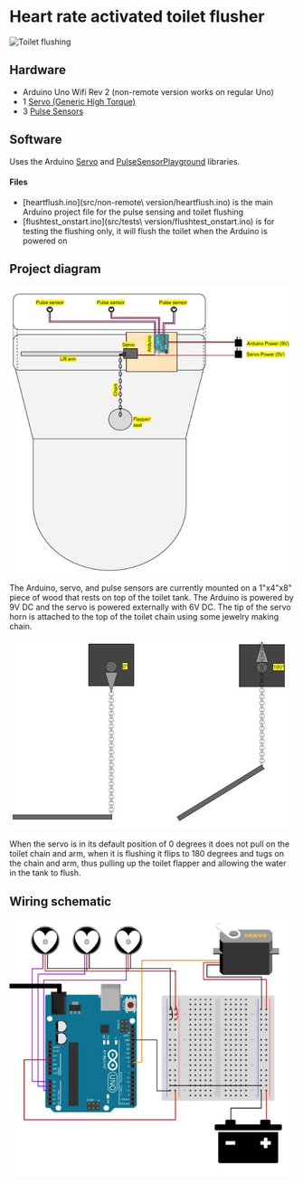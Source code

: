 # Heart rate activated toilet flusher
![Toilet flushing](./img/flush.gif)  

## Hardware  

* Arduino Uno Wifi Rev 2 (non-remote version works on regular Uno)
* 1 [Servo (Generic High Torque)](https://www.sparkfun.com/products/11965)
* 3 [Pulse Sensors](https://pulsesensor.com/)

## Software  
Uses the Arduino [Servo](https://www.arduino.cc/en/reference/servo) and [PulseSensorPlayground](https://github.com/WorldFamousElectronics/PulseSensorPlayground) libraries.

#### Files
* [heartflush.ino](src/non-remote\ version/heartflush.ino) is the main Arduino project file for the pulse sensing and toilet flushing  
* [flushtest_onstart.ino](src/tests\ version/flushtest_onstart.ino) is for testing the flushing only, it will flush the toilet when the Arduino is powered on  

## Project diagram  
![Project diagram](./img/diagram.jpg)  
  
The Arduino, servo, and pulse sensors are currently mounted on a 1"x4"x8" piece of wood that rests on top of the toilet tank. The Arduino is powered by 9V DC and the servo is powered externally with 6V DC. The tip of the servo horn is attached to the top of the toilet chain using some jewelry making chain.  

![Servo and chain](./img/servoandchain.jpg)  

When the servo is in its default position of 0 degrees it does not pull on the toilet chain and arm, when it is flushing it flips to 180 degrees and tugs on the chain and arm, thus pulling up the toilet flapper and allowing the water in the tank to flush.  

## Wiring schematic  
![Wiring schematic](./img/wiring.jpg)
